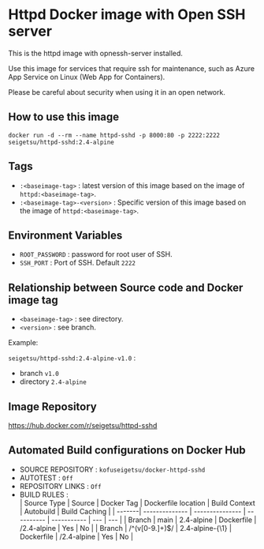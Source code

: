 # Httpd Docker image with Open SSH server

This is the httpd image with opnessh-server installed.

Use this image for services that require ssh for maintenance, such as Azure App Service on Linux (Web App for Containers).

Please be careful about security when using it in an open network.

## How to use this image

```
docker run -d --rm --name httpd-sshd -p 8000:80 -p 2222:2222 seigetsu/httpd-sshd:2.4-alpine
```

## Tags

- `:<baseimage-tag>` : latest version of this image based on the image of `httpd:<baseimage-tag>`.
- `:<baseimage-tag>-<version>` : Specific version of this image based on the image of `httpd:<baseimage-tag>`.

## Environment Variables

- `ROOT_PASSWORD` : password for root user of SSH.
- `SSH_PORT` : Port of SSH. Default `2222`

## Relationship between Source code and Docker image tag

- `<baseimage-tag>` : see directory.
- `<version>` : see branch.

Example:

`seigetsu/httpd-sshd:2.4-alpine-v1.0` :

- branch `v1.0`
- directory `2.4-alpine`

## Image Repository

https://hub.docker.com/r/seigetsu/httpd-sshd

## Automated Build configurations on Docker Hub

- SOURCE REPOSITORY : `kofuseigetsu/docker-httpd-sshd`
- AUTOTEST : `Off`
- REPOSITORY LINKS : `Off`
- BUILD RULES :  
  | Source Type | Source | Docker Tag | Dockerfile location | Build Context | Autobuild | Build Caching |
  | -------| -------------- | --------------- | ---------- | ----------- | --- | --- |
  | Branch | main           | 2.4-alpine      | Dockerfile | /2.4-alpine | Yes | No  |
  | Branch | /^(v[0-9.]+)$/ | 2.4-alpine-{\1} | Dockerfile | /2.4-alpine | Yes | No  |
  